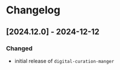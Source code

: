 # Changelog

## [2024.12.0] - 2024-12-12

### Changed

- initial release of `digital-curation-manger`
